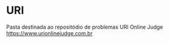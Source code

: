 ﻿# URI
Pasta destinada ao repositódio de problemas URI Online Judge
https://www.urionlinejudge.com.br
